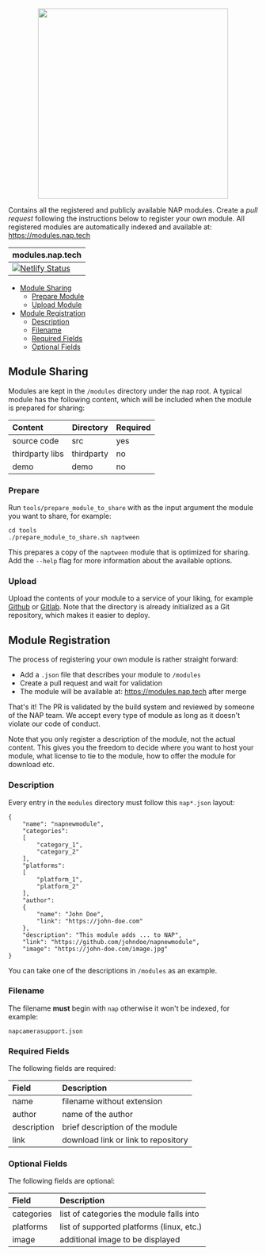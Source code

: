 <br>
<p align="center">
  <img width=384 src="https://download.nap.tech/identity/svg/logos/nap_logo_blue.svg">
</p>

Contains all the registered and publicly available NAP modules. Create a *pull request* following the instructions below to register your own module. All registered modules are automatically indexed and available at: https://modules.nap.tech
<br>

| modules.nap.tech                                                                                                                                                                   |
------------------------------------------------------------------------------------------------------------------------------------------------------------------------------------|
| [![Netlify Status](https://api.netlify.com/api/v1/badges/90424c1c-65ad-4635-b37e-f068853dac2c/deploy-status)](https://app.netlify.com/sites/modules-nap-tech/deploys/?branch=main) |

* [Module Sharing](#module-sharing)
  * [Prepare Module](#prepare)
  * [Upload Module](#upload)
* [Module Registration](#module-registration)
  * [Description](#description)
  + [Filename](#filename)
  + [Required Fields](#required-fields)
  + [Optional Fields](#optional-fields)

## Module Sharing

Modules are kept in the `/modules` directory under the nap root. A typical module has the following content, which will be included when the module is prepared for sharing:

| Content          | Directory  | Required |
|:-----------------|------------|----------|
| source code      | src        | yes      |
| thirdparty libs  | thirdparty | no       |
| demo             | demo       | no       |

### Prepare

Run `tools/prepare_module_to_share` with as the input argument the module you want to share, for example:
```
cd tools
./prepare_module_to_share.sh naptween
```

This prepares a copy of the `naptween` module that is optimized for sharing. Add the `--help` flag for more information about the available options. 

### Upload

Upload the contents of your module to a service of your liking, for example [Github](https://github.com) or [Gitlab](https://gitlab.com). Note that the directory is already initialized as a Git repository, which makes it easier to deploy.

## Module Registration

The process of registering your own module is rather straight forward:

- Add a `.json` file that describes your module to `/modules`
- Create a pull request and wait for validation
- The module will be available at: https://modules.nap.tech after merge

That's it! The PR is validated by the build system and reviewed by someone of the NAP team.
We accept every type of module as long as it doesn't violate our code of conduct. 

Note that you only register a description of the module, not the actual content. This gives you the freedom to  decide where you want to host your module, what license to tie to the module, how to offer the module for download etc.

### Description

Every entry in the `modules` directory must follow this `nap*.json` layout:

```
{
    "name": "napnewmodule",
    "categories":
    [
        "category_1",
        "category_2"
    ],
    "platforms":
    [
        "platform_1",
        "platform_2"
    ],
    "author":
    {
        "name": "John Doe",
        "link": "https://john-doe.com"
    },
    "description": "This module adds ... to NAP",
    "link": "https://github.com/johndoe/napnewmodule",
    "image": "https://john-doe.com/image.jpg"
}
```

You can take one of the descriptions in `/modules` as an example. 

### Filename

The filename **must** begin with `nap` otherwise it won't be indexed, for example:

```
napcamerasupport.json
```

### Required Fields

The following fields are required:

| Field         | Description                          |
|:--------------|:-------------------------------------|
| name          | filename without extension           |
| author        | name of the author                   |
| description   | brief description of the module      |
| link          | download link or link to repository  |


### Optional Fields

The following fields are optional:

| Field       | Description                               |
|:------------|:------------------------------------------|
| categories  | list of categories the module falls into  |
| platforms   | list of supported platforms (linux, etc.) |
| image       | additional image to be displayed          |